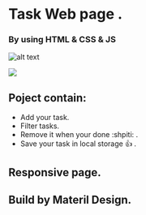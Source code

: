 # Task Web page .

### By using HTML & CSS & JS 

![alt text](https://raw.githubusercontent.com/abdulrahmanabdullah/jsTask/master/images/Selection_065.png)


![](images/firstImage.png)

## Poject contain: 
- Add your task. 
- Filter tasks.
- Remove it when your done  :shpiti: .
- Save your task in local storage :+1: .

## Responsive page. 

## Build by Materil Design.

